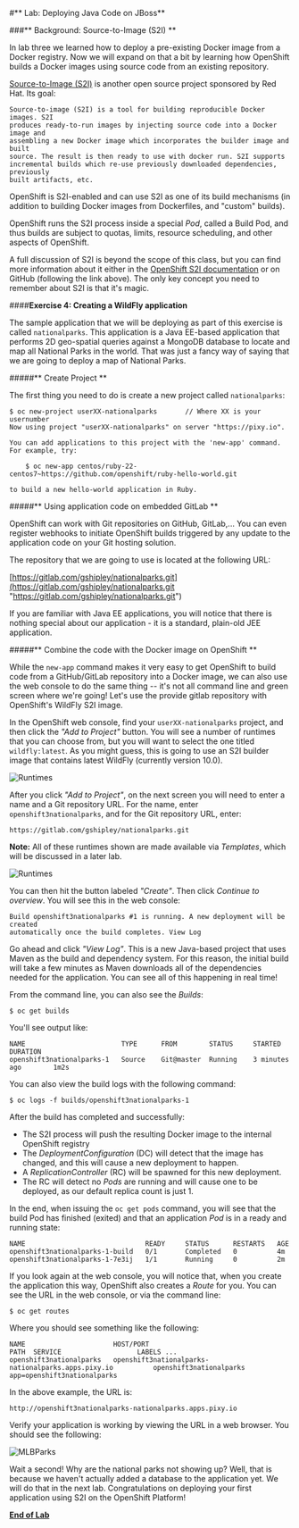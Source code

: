 #** Lab: Deploying Java Code on JBoss**

###** Background: Source-to-Image (S2I) **

In lab three we learned how to deploy a pre-existing Docker image from a Docker
registry. Now we will expand on that a bit by learning how OpenShift builds a
Docker images using source code from an existing repository.

[Source-to-Image (S2I)](https://github.com/openshift/source-to-image) is another
open source project sponsored by Red Hat. Its goal:

    Source-to-image (S2I) is a tool for building reproducible Docker images. S2I
    produces ready-to-run images by injecting source code into a Docker image and
    assembling a new Docker image which incorporates the builder image and built
    source. The result is then ready to use with docker run. S2I supports
    incremental builds which re-use previously downloaded dependencies, previously
    built artifacts, etc.

OpenShift is S2I-enabled and can use S2I as one of its build mechanisms (in
addition to building Docker images from Dockerfiles, and "custom" builds).

OpenShift runs the S2I process inside a special *Pod*, called a Build
Pod, and thus builds are subject to quotas, limits, resource scheduling, and
other aspects of OpenShift.

A full discussion of S2I is beyond the scope of this class, but you can find
more information about it either in the [OpenShift S2I
documentation](https://docs.openshift.org/latest/creating_images/s2i.html)
or on GitHub (following the link above). The only key concept you need to
remember about S2I is that it's magic.

####**Exercise 4: Creating a WildFly application**

The sample application that we will be deploying as part of this exercise is
called `nationalparks`.  This application is a Java EE-based application that
performs 2D geo-spatial queries against a MongoDB database to locate and map all
National Parks in the world. That was just a fancy way
of saying that we are going to deploy a map of National Parks.

#####** Create Project **

The first thing you need to do is create a new project called `nationalparks`:

````
$ oc new-project userXX-nationalparks       // Where XX is your usernumber
Now using project "userXX-nationalparks" on server "https://pixy.io".

You can add applications to this project with the 'new-app' command. For example, try:

    $ oc new-app centos/ruby-22-centos7~https://github.com/openshift/ruby-hello-world.git

to build a new hello-world application in Ruby.
````

#####** Using application code on embedded GitLab **

OpenShift can work with Git repositories on GitHub, GitLab,... You can even register
webhooks to initiate OpenShift builds triggered by any update to the application
code on your Git hosting solution.

The repository that we are going to use is located at the following URL:

[https://gitlab.com/gshipley/nationalparks.git](https://gitlab.com/gshipley/nationalparks.git "https://gitlab.com/gshipley/nationalparks.git")


If you are familiar with Java EE applications, you will notice that there is
nothing special about our application - it is a standard, plain-old JEE
application.


#####** Combine the code with the Docker image on OpenShift **

While the `new-app` command makes it very easy to get OpenShift to build code
from a GitHub/GitLab repository into a Docker image, we can also use the web console to
do the same thing -- it's not all command line and green screen where we're
going! Let's use the provide gitlab repository with
OpenShift's WildFly S2I image.

In the OpenShift web console, find your `userXX-nationalparks` project, and then
click the *"Add to Project"* button. You will see a number of runtimes that you
can choose from, but you will want to select the one titled
`wildfly:latest`. As you might guess, this is going to use an S2I
builder image that contains latest WildFly (currently version 10.0).

![Runtimes](images/runtimes.png)

After you click *"Add to Project"*, on the next screen you will need to enter a
name and a Git repository URL. For the name, enter `openshift3nationalparks`, and for
the Git repository URL, enter:

	https://gitlab.com/gshipley/nationalparks.git

**Note:** All of these runtimes shown are made available via *Templates*, which
will be discussed in a later lab.

![Runtimes](images/new_mlbparks_1.png)





You can then hit the button labeled *"Create"*. Then click *Continue to
overview*. You will see this in the web console:

    Build openshift3nationalparks #1 is running. A new deployment will be created
    automatically once the build completes. View Log

Go ahead and click *"View Log"*. This is a new Java-based project that uses
Maven as the build and dependency system.  For this reason, the initial build
will take a few minutes as Maven downloads all of the dependencies needed for
the application. You can see all of this happening in real time!

From the command line, you can also see the *Builds*:

````
$ oc get builds
````
You'll see output like:

````
NAME                        TYPE      FROM        STATUS     STARTED              DURATION
openshift3nationalparks-1   Source    Git@master  Running    3 minutes ago        1m2s
````

You can also view the build logs with the following command:

````
$ oc logs -f builds/openshift3nationalparks-1
````

After the build has completed and successfully:

* The S2I process will push the resulting Docker image to the internal OpenShift registry
* The *DeploymentConfiguration* (DC) will detect that the image has changed, and this
  will cause a new deployment to happen.
* A *ReplicationController* (RC) will be spawned for this new deployment.
* The RC will detect no *Pods* are running and will cause one to be deployed, as our default replica count is just 1.

In the end, when issuing the `oc get pods` command, you will see that the build Pod
has finished (exited) and that an application *Pod* is in a ready and running state:

````
NAME                              READY     STATUS      RESTARTS   AGE
openshift3nationalparks-1-build   0/1       Completed   0          4m
openshift3nationalparks-1-7e3ij   1/1       Running     0          2m
````

If you look again at the web console, you will notice that, when you create the
application this way, OpenShift also creates a *Route* for you. You can see the
URL in the web console, or via the command line:

````
$ oc get routes
````

Where you should see something like the following:

````
NAME                      HOST/PORT                                                     PATH  SERVICE                   LABELS ...
openshift3nationalparks   openshift3nationalparks-nationalparks.apps.pixy.io          openshift3nationalparks   app=openshift3nationalparks
````

In the above example, the URL is:

````
http://openshift3nationalparks-nationalparks.apps.pixy.io
````

Verify your application is working by viewing the URL in a web browser.  You should see the following:

![MLBParks](images/mlbparks1.png)


Wait a second!  Why are the national parks not showing up?  Well, that is
because we haven't actually added a database to the application yet.  We will do
that in the next lab. Congratulations on deploying your first application
using S2I on the OpenShift Platform!

**[End of Lab](/)**
